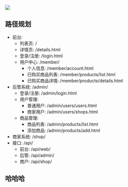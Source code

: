 ![](https://encrypted-tbn2.gstatic.com/images?q=tbn:ANd9GcTt_D2se3LMToCpUQTOFcMfwj9UuqEMm1XfYkjoUrBVqCfr976c)

## 路径规划

- 前台:
  - 列表页: /
  - 详情页: /details.html
  - 登录/注册: /login.html
  - 用户中心: /member/
    - 个人信息: /member/account.html
    - 已购买商品列表: /member/products/list.html
    - 已购买商品详情: /member/products/details.html
- 后管系统: /admin/
  - 登录/注册: /admin/login.html
  - 用户管理:
    - 普通用户: /admin/users/users.html
    - 商家用户: /admin/users/shops.html
  - 商品管理:
    - 商品列表: /admin/products/list.html
    - 添加商品: /admin/products/add.html
- 商家系统: /shop/
- 接口: /api/
  - 前台: /api/web/
  - 后管: /api/admin/
  - 商户: /api/shop/

## 哈哈哈
